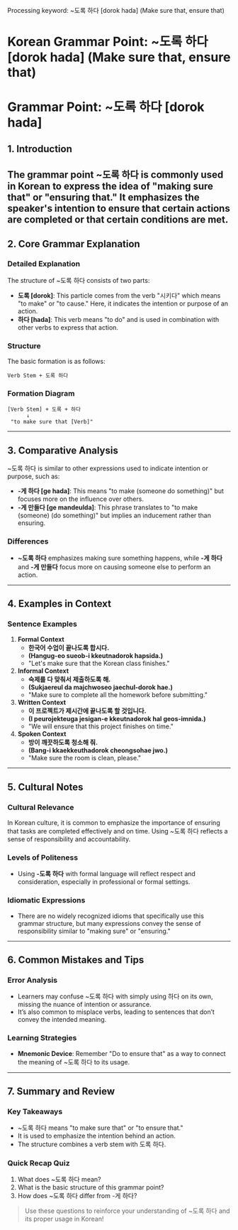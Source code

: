 Processing keyword: ~도록 하다 [dorok hada] (Make sure that, ensure that)
# Korean Grammar Point: ~도록 하다 [dorok hada] (Make sure that, ensure that)
# Grammar Point: ~도록 하다 [dorok hada]
## 1. Introduction
The grammar point ~도록 하다 is commonly used in Korean to express the idea of "making sure that" or "ensuring that." It emphasizes the speaker's intention to ensure that certain actions are completed or that certain conditions are met.
---
## 2. Core Grammar Explanation
### Detailed Explanation
The structure of ~도록 하다 consists of two parts:
- **도록 [dorok]**: This particle comes from the verb "시키다" which means "to make" or "to cause." Here, it indicates the intention or purpose of an action.
- **하다 [hada]**: This verb means "to do" and is used in combination with other verbs to express that action.
### Structure
The basic formation is as follows:
```
Verb Stem + 도록 하다
```
### Formation Diagram
```
[Verb Stem] + 도록 + 하다
      ↓
 "to make sure that [Verb]"
```
---
## 3. Comparative Analysis
~도록 하다 is similar to other expressions used to indicate intention or purpose, such as:
- **-게 하다 [ge hada]**: This means "to make (someone do something)" but focuses more on the influence over others.
- **-게 만들다 [ge mandeulda]**: This phrase translates to "to make (someone) (do something)" but implies an inducement rather than ensuring.
### Differences
- **~도록 하다** emphasizes making sure something happens, while **-게 하다** and **-게 만들다** focus more on causing someone else to perform an action.
---
## 4. Examples in Context
### Sentence Examples
1. **Formal Context**
   - **한국어 수업이 끝나도록 합시다.**
   - **(Hangug-eo sueob-i kkeutnadorok hapsida.)**
   - "Let's make sure that the Korean class finishes."
2. **Informal Context**
   - **숙제를 다 맞춰서 제출하도록 해.**
   - **(Sukjaereul da majchwoseo jaechul-dorok hae.)**
   - "Make sure to complete all the homework before submitting."
3. **Written Context**
   - **이 프로젝트가 제시간에 끝나도록 할 것입니다.**
   - **(I peurojekteuga jesigan-e kkeutnadorok hal geos-imnida.)**
   - "We will ensure that this project finishes on time."
4. **Spoken Context**
   - **방이 깨끗하도록 청소해 줘.**
   - **(Bang-i kkaekkeuthadorok cheongsohae jwo.)**
   - "Make sure the room is clean, please."
---
## 5. Cultural Notes
### Cultural Relevance
In Korean culture, it is common to emphasize the importance of ensuring that tasks are completed effectively and on time. Using ~도록 하다 reflects a sense of responsibility and accountability.
### Levels of Politeness
- Using **-도록 하다** with formal language will reflect respect and consideration, especially in professional or formal settings.
### Idiomatic Expressions
- There are no widely recognized idioms that specifically use this grammar structure, but many expressions convey the sense of responsibility similar to "making sure" or "ensuring."
---
## 6. Common Mistakes and Tips
### Error Analysis
- Learners may confuse ~도록 하다 with simply using 하다 on its own, missing the nuance of intention or assurance.
- It’s also common to misplace verbs, leading to sentences that don’t convey the intended meaning.
### Learning Strategies
- **Mnemonic Device**: Remember "Do to ensure that" as a way to connect the meaning of ~도록 하다 to its usage.
---
## 7. Summary and Review
### Key Takeaways
- ~도록 하다 means "to make sure that" or "to ensure that."
- It is used to emphasize the intention behind an action.
- The structure combines a verb stem with 도록 하다.
### Quick Recap Quiz
1. What does ~도록 하다 mean?
2. What is the basic structure of this grammar point?
3. How does ~도록 하다 differ from -게 하다?
> Use these questions to reinforce your understanding of ~도록 하다 and its proper usage in Korean!
